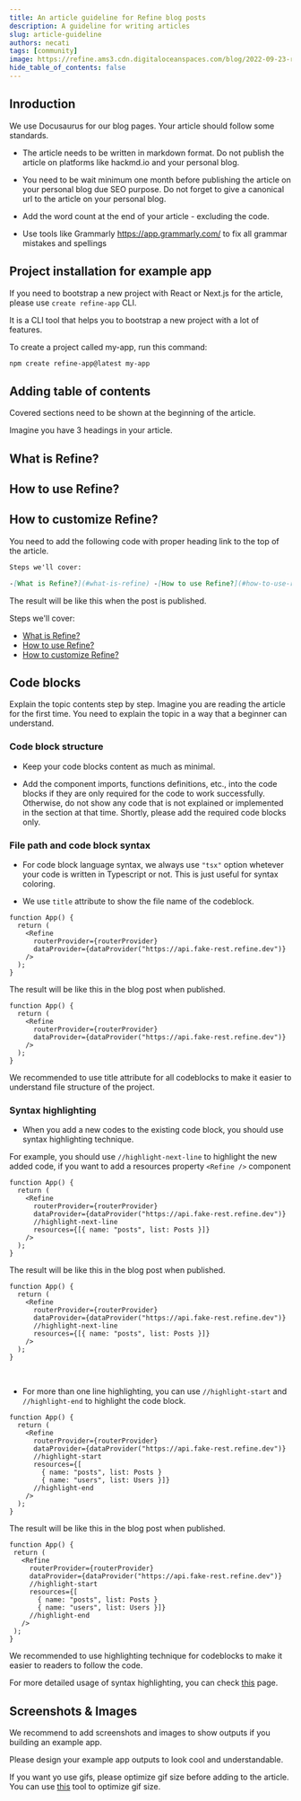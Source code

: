 ```yaml
---
title: An article guideline for Refine blog posts
description: A guideline for writing articles
slug: article-guideline
authors: necati
tags: [community]
image: https://refine.ams3.cdn.digitaloceanspaces.com/blog/2022-09-23-refine-article-guideline/social.png
hide_table_of_contents: false
---
```


## Inroduction

We use Docusaurus for our blog pages. Your article should follow some standards.

- The article needs to be written in markdown format. Do not publish the article on platforms like hackmd.io and your personal blog.

- You need to be wait minimum one month before publishing the article on your personal blog due SEO purpose. Do not forget to give a canonical url to the article on your personal blog.

- Add the word count at the end of your article - excluding the code.

- Use tools like Grammarly https://app.grammarly.com/ to fix all grammar mistakes and spellings

## Project installation for example app

If you need to bootstrap a new project with React or Next.js for the article, please use `create refine-app` CLI.

It is a CLI tool that helps you to bootstrap a new project with a lot of features.

To create a project called my-app, run this command:

```bash
npm create refine-app@latest my-app
```

## Adding table of contents

Covered sections need to be shown at the beginning of the article.

Imagine you have 3 headings in your article.

## What is Refine?

## How to use Refine?

## How to customize Refine?

You need to add the following code with proper heading link to the top of the article.

```markdown
Steps we'll cover:

-[What is Refine?](#what-is-refine) -[How to use Refine?](#how-to-use-refine) -[How to customize Refine?](#how-to-customize-refine)
```

The result will be like this when the post is published.

Steps we'll cover:

- [What is Refine?](#what-is-refine)
- [How to use Refine?](#how-to-use-refine)
- [How to customize Refine?](#how-to-customize-refine)

## Code blocks

Explain the topic contents step by step. Imagine you are reading the article for the first time. You need to explain the topic in a way that a beginner can understand.

### Code block structure

- Keep your code blocks content as much as minimal.

- Add the component imports, functions definitions, etc., into the code blocks if they are only required for the code to work successfully.
  Otherwise, do not show any code that is not explained or implemented in the section at that time. Shortly, please add the required code blocks only.

### File path and code block syntax

- For code block language syntax, we always use `"tsx"` option whetever your code is written in Typescript or not. This is just useful for syntax coloring.

- We use `title` attribute to show the file name of the codeblock.

```tsx title="src/App.tsx"
function App() {
  return (
    <Refine
      routerProvider={routerProvider}
      dataProvider={dataProvider("https://api.fake-rest.refine.dev")}
    />
  );
}
```

The result will be like this in the blog post when published.

```tsx title="src/App.tsx"
function App() {
  return (
    <Refine
      routerProvider={routerProvider}
      dataProvider={dataProvider("https://api.fake-rest.refine.dev")}
    />
  );
}
```

We recommended to use title attribute for all codeblocks to make it easier to understand file structure of the project.

### Syntax highlighting

- When you add a new codes to the existing code block, you should use syntax highlighting technique.

For example, you should use `//highlight-next-line` to highlight the new added code, if you want to add a resources property `<Refine />` component

```tsx title="src/App.tsx"
function App() {
  return (
    <Refine
      routerProvider={routerProvider}
      dataProvider={dataProvider("https://api.fake-rest.refine.dev")}
      //highlight-next-line
      resources={[{ name: "posts", list: Posts }]}
    />
  );
}
```

The result will be like this in the blog post when published.

```tsx title="src/App.tsx"
function App() {
  return (
    <Refine
      routerProvider={routerProvider}
      dataProvider={dataProvider("https://api.fake-rest.refine.dev")}
      //highlight-next-line
      resources={[{ name: "posts", list: Posts }]}
    />
  );
}
```

<br />

- For more than one line highlighting, you can use `//highlight-start` and `//highlight-end` to highlight the code block.

```tsx title="src/App.tsx"
function App() {
  return (
    <Refine
      routerProvider={routerProvider}
      dataProvider={dataProvider("https://api.fake-rest.refine.dev")}
      //highlight-start
      resources={[
        { name: "posts", list: Posts }
        { name: "users", list: Users }]}
      //highlight-end
    />
  );
}
```

The result will be like this in the blog post when published.

```tsx title="src/App.tsx"
function App() {
 return (
   <Refine
     routerProvider={routerProvider}
     dataProvider={dataProvider("https://api.fake-rest.refine.dev")}
     //highlight-start
     resources={[
       { name: "posts", list: Posts }
       { name: "users", list: Users }]}
     //highlight-end
   />
 );
}
```

We recommended to use highlighting technique for codeblocks to make it easier to readers to follow the code.

For more detailed usage of syntax highlighting, you can check [this](https://docusaurus.io/docs/markdown-features/code-blocks) page.

## Screenshots & Images

We recommend to add screenshots and images to show outputs if you building an example app.

Please design your example app outputs to look cool and understandable.

If you want yo use gifs, please optimize gif size before adding to the article. You can use [this](https://ezgif.com/optimize) tool to optimize gif size.
